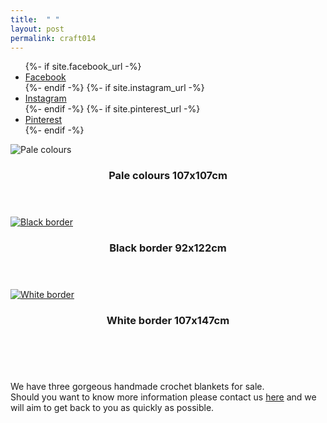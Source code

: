 ```yaml
---
title:  " "
layout: post
permalink: craft014
---
```


<ul class="icons">
		{%- if site.facebook_url -%}
		<li><a href="{{- site.facebook_url -}}" target="_blank" class="icon-b fa-facebook-f"><span class="label">Facebook</span></a></li>
		{%- endif -%}
		{%- if site.instagram_url -%}
		<li><a href="{{- site.instagram_url -}}" target="_blank" class="icon-b fa-instagram"><span class="label">Instagram</span></a></li>
		{%- endif -%}
		{%- if site.pinterest_url -%}
		<li><a href="{{- site.pinterest_url -}}" target="_blank" class="icon-b fa-pinterest"><span class="label">Pinterest</span></a></li>
		{%- endif -%}
	  </ul>


<!-- Table -->

  <div class="row">
    <div class="4u 12u$(mobile)">
      <div class="item">
        <a href"https://www.etsy.com/uk/QuirkypigStore/listing/711571044/crochet-blanket-in-subtle-browns-creams?utm_source=Copy&utm_medium=ListingManager&utm_campaign=Share&utm_term=so.lmsm&share_time=1564581480834" class="image fit"><img src="{{ 'assets/images/craft014/craft014.jpg' | relative_url }}" alt="Pale colours" /></a>
        <header>
          <h3>Pale colours 107x107cm</h3>
        </header>
      </div>
      <div class="item">
        <a href="https://www.etsy.com/uk/QuirkypigStore/listing/711571044/crochet-blanket-in-subtle-browns-creams?utm_source=Copy&utm_medium=ListingManager&utm_campaign=Share&utm_term=so.lmsm&share_time=1564581480834" class="image fit"><img src="{{ 'assets/images/craft016/craft016.JPG' | relative_url }}" alt="Black border" /></a>
        <header>
          <h3>Black border 92x122cm</h3>
        </header>
      </div>
      <div class="item">
        <a href="https://www.etsy.com/uk/QuirkypigStore/listing/711571044/crochet-blanket-in-subtle-browns-creams?utm_source=Copy&utm_medium=ListingManager&utm_campaign=Share&utm_term=so.lmsm&share_time=1564581480834" class="image fit"><img src="{{ 'assets/images/craft015/craft015.JPG' | relative_url }}" alt="White border" /></a>
        <header>
          <h3>White border 107x147cm</h3>
        </header>
      </div>
    </div>
  </div>


<br>
<p>We have three gorgeous handmade crochet blankets for sale.<br>Should you want to know more information please contact us <a href= "contact" target="_blank">here</a> and we will aim to get back to you as quickly as possible.<br><br>
